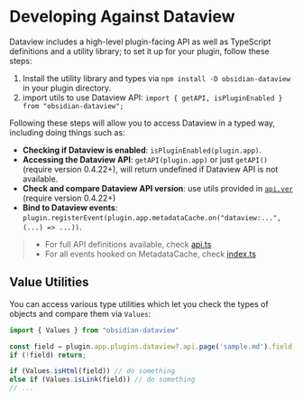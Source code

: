 # Developing Against Dataview

Dataview includes a high-level plugin-facing API as well as TypeScript definitions and a utility library; to set it up
for your plugin, follow these steps:

1. Install the utility library and types via `npm install -D obsidian-dataview` in your plugin directory.
2. import utils to use Dataview API: `import { getAPI, isPluginEnabled } from "obsidian-dataview";`

Following these steps will allow you to access Dataview in a typed way, including doing things such as:

- **Checking if Dataview is enabled**: `isPluginEnabled(plugin.app)`.
- **Accessing the Dataview API**: `getAPI(plugin.app)` or just `getAPI()` (require version 0.4.22+), will return undefined if Dataview API is not available.
- **Check and compare Dataview API version**: use utils provided in [`api.ver`](../../../src/types/api.ts) (require version 0.4.22+)
- **Bind to Dataview events**: `plugin.registerEvent(plugin.app.metadataCache.on("dataview:...", (...) => ...))`.

> - For full API definitions available, check [api.ts](../../../src/types/api.ts)
> - For all events hooked on MetadataCache, check [index.ts](../../../src/index.ts)

## Value Utilities

You can access various type utilities which let you check the types of objects and compare them via `Values`:

~~~ts
import { Values } from "obsidian-dataview"

const field = plugin.app.plugins.dataview?.api.page('sample.md').field;
if (!field) return;

if (Values.isHtml(field)) // do something
else if (Values.isLink(field)) // do something
// ...
~~~
